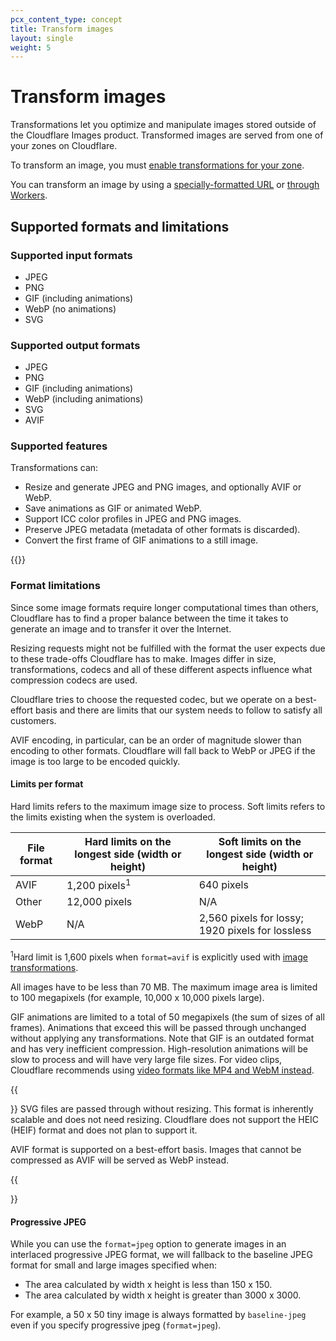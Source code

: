 ```yaml
---
pcx_content_type: concept
title: Transform images
layout: single
weight: 5
---
```


# Transform images

Transformations let you optimize and manipulate images stored outside of the Cloudflare Images product. Transformed images are served from one of your zones on Cloudflare.

To transform an image, you must [enable transformations for your zone](/images/get-started/#enable-transformations).

You can transform an image by using a [specially-formatted URL](/images/transform-images/transform-via-url/) or [through Workers](/images/transform-images/transform-via-workers/).

## Supported formats and limitations

### Supported input formats

* JPEG
* PNG
* GIF (including animations)
* WebP (no animations)
* SVG

### Supported output formats

* JPEG
* PNG
* GIF (including animations)
* WebP (including animations)
* SVG
* AVIF

### Supported features

Transformations can:

* Resize and generate JPEG and PNG images, and optionally AVIF or WebP.
* Save animations as GIF or animated WebP.
* Support ICC color profiles in JPEG and PNG images.
* Preserve JPEG metadata (metadata of other formats is discarded).
* Convert the first frame of GIF animations to a still image.

{{<render file="_svg.md">}}

### Format limitations

Since some image formats require longer computational times than others, Cloudflare has to find a proper balance between the time it takes to generate an image and to transfer it over the Internet.

Resizing requests might not be fulfilled with the format the user expects due to these trade-offs Cloudflare has to make. Images differ in size, transformations, codecs and all of these different aspects influence what compression codecs are used.

Cloudflare tries to choose the requested codec, but we operate on a best-effort basis and there are limits that our system needs to follow to satisfy all customers.

AVIF encoding, in particular, can be an order of magnitude slower than encoding to other formats. Cloudflare will fall back to WebP or JPEG if the image is too large to be encoded quickly.

#### Limits per format

Hard limits refers to the maximum image size to process. Soft limits refers to the limits existing when the system is overloaded.

File format  | Hard limits on the longest side (width or height) | Soft limits on the longest side (width or height)
------------ | ------------------------------------------------- | -------------------------------------------------
AVIF         | 1,200 pixels<sup>1</sup>    | 640 pixels
Other        | 12,000 pixels                                     | N/A
WebP         | N/A                                               | 2,560 pixels for lossy; 1920 pixels for lossless

<sup>1</sup>Hard limit is 1,600 pixels when `format=avif` is explicitly used with [image transformations](/images/transform-images/).

All images have to be less than 70 MB. The maximum image area is limited to 100 megapixels (for example, 10,000 x 10,000 pixels large).

GIF animations are limited to a total of 50 megapixels (the sum of sizes of all frames). Animations that exceed this will be passed through unchanged without applying any transformations. Note that GIF is an outdated format and has very inefficient compression. High-resolution animations will be slow to process and will have very large file sizes. For video clips, Cloudflare recommends using [video formats like MP4 and WebM instead](/stream/).

{{<Aside type="warning" header="Important">}}
SVG files are passed through without resizing. This format is inherently scalable and does not need resizing. Cloudflare does not support the HEIC (HEIF) format and does not plan to support it.

AVIF format is supported on a best-effort basis. Images that cannot be compressed as AVIF will be served as WebP instead.

{{</Aside>}}

#### Progressive JPEG

While you can use the `format=jpeg` option to generate images in an interlaced progressive JPEG format, we will fallback to the baseline JPEG format for small and large images specified when:

* The area calculated by width x height is less than 150 x 150.
* The area calculated by width x height is greater than 3000 x 3000.

For example, a 50 x 50 tiny image is always formatted by `baseline-jpeg` even if you specify progressive jpeg (`format=jpeg`).
